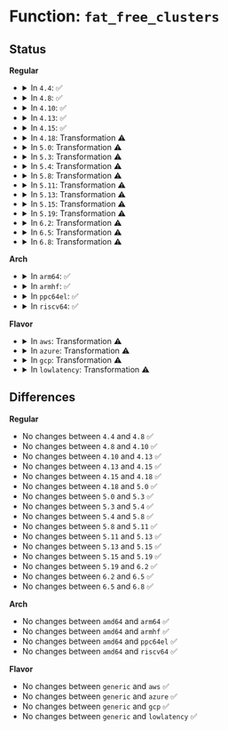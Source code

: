 # Function: <code>fat_free_clusters</code>

## Status
<b>Regular</b>
<ul>
<li>
<details>
<summary>In <code>4.4</code>: ✅</summary>

```c
int fat_free_clusters(struct inode *inode, int cluster);
```

**Collision:** Unique Global

**Inline:** No

**Transformation:** False

**Instances:**

```
In fs/fat/fatent.c (ffffffff812f99f0)
Location: fs/fat/fatent.c:550
Inline: False
Direct callers:
  - fs/fat/dir.c:fat_add_new_entries
  - fs/fat/dir.c:fat_alloc_new_dir
  - fs/fat/dir.c:fat_add_entries
  - fs/fat/fatent.c:fat_alloc_clusters
  - fs/fat/file.c:fat_truncate_blocks
  - fs/fat/inode.c:fat_get_block
  - fs/fat/namei_vfat.c:vfat_mkdir
```
**Symbols:**

```
ffffffff812f99f0-ffffffff812f9d49: fat_free_clusters (STB_GLOBAL)
```
</details>
</li>
<li>
<details>
<summary>In <code>4.8</code>: ✅</summary>

```c
int fat_free_clusters(struct inode *inode, int cluster);
```

**Collision:** Unique Global

**Inline:** No

**Transformation:** False

**Instances:**

```
In fs/fat/fatent.c (ffffffff8132d620)
Location: fs/fat/fatent.c:550
Inline: False
Direct callers:
  - fs/fat/dir.c:fat_add_entries
  - fs/fat/dir.c:fat_add_new_entries
  - fs/fat/dir.c:fat_alloc_new_dir
  - fs/fat/fatent.c:fat_alloc_clusters
  - fs/fat/file.c:fat_truncate_blocks
  - fs/fat/inode.c:fat_add_cluster
  - fs/fat/namei_vfat.c:vfat_mkdir
```
**Symbols:**

```
ffffffff8132d620-ffffffff8132d97b: fat_free_clusters (STB_GLOBAL)
```
</details>
</li>
<li>
<details>
<summary>In <code>4.10</code>: ✅</summary>

```c
int fat_free_clusters(struct inode *inode, int cluster);
```

**Collision:** Unique Global

**Inline:** No

**Transformation:** False

**Instances:**

```
In fs/fat/fatent.c (ffffffff81343360)
Location: fs/fat/fatent.c:550
Inline: False
Direct callers:
  - fs/fat/dir.c:fat_add_entries
  - fs/fat/dir.c:fat_add_new_entries
  - fs/fat/dir.c:fat_alloc_new_dir
  - fs/fat/fatent.c:fat_alloc_clusters
  - fs/fat/file.c:fat_truncate_blocks
  - fs/fat/inode.c:fat_add_cluster
  - fs/fat/namei_vfat.c:vfat_mkdir
```
**Symbols:**

```
ffffffff81343360-ffffffff813436bb: fat_free_clusters (STB_GLOBAL)
```
</details>
</li>
<li>
<details>
<summary>In <code>4.13</code>: ✅</summary>

```c
int fat_free_clusters(struct inode *inode, int cluster);
```

**Collision:** Unique Global

**Inline:** No

**Transformation:** False

**Instances:**

```
In fs/fat/fatent.c (ffffffff81357e10)
Location: fs/fat/fatent.c:550
Inline: False
Direct callers:
  - fs/fat/dir.c:fat_add_entries
  - fs/fat/dir.c:fat_add_new_entries
  - fs/fat/dir.c:fat_alloc_new_dir
  - fs/fat/fatent.c:fat_alloc_clusters
  - fs/fat/file.c:fat_truncate_blocks
  - fs/fat/inode.c:fat_add_cluster
  - fs/fat/namei_vfat.c:vfat_mkdir
```
**Symbols:**

```
ffffffff81357e10-ffffffff81358174: fat_free_clusters (STB_GLOBAL)
```
</details>
</li>
<li>
<details>
<summary>In <code>4.15</code>: ✅</summary>

```c
int fat_free_clusters(struct inode *inode, int cluster);
```

**Collision:** Unique Global

**Inline:** No

**Transformation:** False

**Instances:**

```
In fs/fat/fatent.c (ffffffff8137cad0)
Location: fs/fat/fatent.c:550
Inline: False
Direct callers:
  - fs/fat/dir.c:fat_add_entries
  - fs/fat/dir.c:fat_add_new_entries
  - fs/fat/dir.c:fat_alloc_new_dir
  - fs/fat/fatent.c:fat_alloc_clusters
  - fs/fat/file.c:fat_truncate_blocks
  - fs/fat/inode.c:fat_add_cluster
  - fs/fat/namei_vfat.c:vfat_mkdir
```
**Symbols:**

```
ffffffff8137cad0-ffffffff8137ce39: fat_free_clusters (STB_GLOBAL)
```
</details>
</li>
<li>
<details>
<summary>In <code>4.18</code>: Transformation ⚠️</summary>

```c
int fat_free_clusters(struct inode *inode, int cluster);
```

**Collision:** Unique Global

**Inline:** No

**Transformation:** True

**Instances:**

```
In fs/fat/fatent.c (0)
Location: fs/fat/fatent.c:550
Inline: False
Direct callers:
  - fs/fat/dir.c:fat_add_entries
  - fs/fat/dir.c:fat_add_new_entries
  - fs/fat/dir.c:fat_alloc_new_dir
  - fs/fat/fatent.c:fat_alloc_clusters
  - fs/fat/file.c:fat_truncate_blocks
  - fs/fat/inode.c:fat_add_cluster
  - fs/fat/namei_vfat.c:vfat_mkdir
```
**Symbols:**

```
ffffffff813ac1ea-ffffffff813ac20f: fat_free_clusters.cold.16 (STB_LOCAL)
ffffffff813ab530-ffffffff813ab86f: fat_free_clusters (STB_GLOBAL)
```
</details>
</li>
<li>
<details>
<summary>In <code>5.0</code>: Transformation ⚠️</summary>

```c
int fat_free_clusters(struct inode *inode, int cluster);
```

**Collision:** Unique Global

**Inline:** No

**Transformation:** True

**Instances:**

```
In fs/fat/fatent.c (0)
Location: fs/fat/fatent.c:549
Inline: False
Direct callers:
  - fs/fat/dir.c:fat_add_entries
  - fs/fat/dir.c:fat_add_new_entries
  - fs/fat/dir.c:fat_alloc_new_dir
  - fs/fat/fatent.c:fat_alloc_clusters
  - fs/fat/file.c:fat_truncate_blocks
  - fs/fat/inode.c:fat_add_cluster
  - fs/fat/namei_vfat.c:vfat_mkdir
```
**Symbols:**

```
ffffffff813c54b2-ffffffff813c54d7: fat_free_clusters.cold.23 (STB_LOCAL)
ffffffff813c4360-ffffffff813c469f: fat_free_clusters (STB_GLOBAL)
```
</details>
</li>
<li>
<details>
<summary>In <code>5.3</code>: Transformation ⚠️</summary>

```c
int fat_free_clusters(struct inode *inode, int cluster);
```

**Collision:** Unique Global

**Inline:** No

**Transformation:** True

**Instances:**

```
In fs/fat/fatent.c (0)
Location: fs/fat/fatent.c:549
Inline: False
Direct callers:
  - fs/fat/dir.c:fat_add_entries
  - fs/fat/dir.c:fat_add_new_entries
  - fs/fat/dir.c:fat_alloc_new_dir
  - fs/fat/fatent.c:fat_alloc_clusters
  - fs/fat/file.c:fat_truncate_blocks
  - fs/fat/inode.c:fat_add_cluster
  - fs/fat/namei_vfat.c:vfat_mkdir
```
**Symbols:**

```
ffffffff813effcf-ffffffff813efff4: fat_free_clusters.cold (STB_LOCAL)
ffffffff813eec50-ffffffff813eef9a: fat_free_clusters (STB_GLOBAL)
```
</details>
</li>
<li>
<details>
<summary>In <code>5.4</code>: Transformation ⚠️</summary>

```c
int fat_free_clusters(struct inode *inode, int cluster);
```

**Collision:** Unique Global

**Inline:** No

**Transformation:** True

**Instances:**

```
In fs/fat/fatent.c (0)
Location: fs/fat/fatent.c:552
Inline: False
Direct callers:
  - fs/fat/dir.c:fat_add_entries
  - fs/fat/dir.c:fat_add_new_entries
  - fs/fat/dir.c:fat_alloc_new_dir
  - fs/fat/fatent.c:fat_alloc_clusters
  - fs/fat/file.c:fat_truncate_blocks
  - fs/fat/inode.c:fat_add_cluster
  - fs/fat/namei_vfat.c:vfat_mkdir
```
**Symbols:**

```
ffffffff81409eba-ffffffff81409edf: fat_free_clusters.cold (STB_LOCAL)
ffffffff81408cc0-ffffffff8140900a: fat_free_clusters (STB_GLOBAL)
```
</details>
</li>
<li>
<details>
<summary>In <code>5.8</code>: Transformation ⚠️</summary>

```c
int fat_free_clusters(struct inode *inode, int cluster);
```

**Collision:** Unique Global

**Inline:** No

**Transformation:** True

**Instances:**

```
In fs/fat/fatent.c (0)
Location: fs/fat/fatent.c:552
Inline: False
Direct callers:
  - fs/fat/dir.c:fat_add_entries
  - fs/fat/dir.c:fat_add_new_entries
  - fs/fat/dir.c:fat_alloc_new_dir
  - fs/fat/fatent.c:fat_alloc_clusters
  - fs/fat/inode.c:fat_add_cluster
  - fs/fat/namei_vfat.c:vfat_mkdir
```
**Symbols:**

```
ffffffff81457abf-ffffffff81457ae4: fat_free_clusters.cold (STB_LOCAL)
ffffffff81456940-ffffffff81456ca7: fat_free_clusters (STB_GLOBAL)
```
</details>
</li>
<li>
<details>
<summary>In <code>5.11</code>: Transformation ⚠️</summary>

```c
int fat_free_clusters(struct inode *inode, int cluster);
```

**Collision:** Unique Global

**Inline:** No

**Transformation:** True

**Instances:**

```
In fs/fat/fatent.c (0)
Location: fs/fat/fatent.c:552
Inline: False
Direct callers:
  - fs/fat/dir.c:fat_add_entries
  - fs/fat/dir.c:fat_add_new_entries
  - fs/fat/dir.c:fat_alloc_new_dir
  - fs/fat/fatent.c:fat_alloc_clusters
  - fs/fat/inode.c:fat_add_cluster
  - fs/fat/namei_vfat.c:vfat_mkdir
```
**Symbols:**

```
ffffffff81bed86d-ffffffff81bed892: fat_free_clusters.cold (STB_LOCAL)
ffffffff81472d00-ffffffff81473061: fat_free_clusters (STB_GLOBAL)
```
</details>
</li>
<li>
<details>
<summary>In <code>5.13</code>: Transformation ⚠️</summary>

```c
int fat_free_clusters(struct inode *inode, int cluster);
```

**Collision:** Unique Global

**Inline:** No

**Transformation:** True

**Instances:**

```
In fs/fat/fatent.c (0)
Location: fs/fat/fatent.c:552
Inline: False
Direct callers:
  - fs/fat/dir.c:fat_add_entries
  - fs/fat/dir.c:fat_add_new_entries
  - fs/fat/dir.c:fat_alloc_new_dir
  - fs/fat/fatent.c:fat_alloc_clusters
  - fs/fat/inode.c:fat_add_cluster
  - fs/fat/namei_vfat.c:vfat_mkdir
```
**Symbols:**

```
ffffffff81bdf96d-ffffffff81bdf996: fat_free_clusters.cold (STB_LOCAL)
ffffffff81478720-ffffffff81478aa3: fat_free_clusters (STB_GLOBAL)
```
</details>
</li>
<li>
<details>
<summary>In <code>5.15</code>: Transformation ⚠️</summary>

```c
int fat_free_clusters(struct inode *inode, int cluster);
```

**Collision:** Unique Global

**Inline:** No

**Transformation:** True

**Instances:**

```
In fs/fat/fatent.c (0)
Location: fs/fat/fatent.c:553
Inline: False
Direct callers:
  - fs/fat/dir.c:fat_add_entries
  - fs/fat/dir.c:fat_add_new_entries
  - fs/fat/dir.c:fat_alloc_new_dir
  - fs/fat/fatent.c:fat_alloc_clusters
  - fs/fat/inode.c:fat_add_cluster
  - fs/fat/namei_vfat.c:vfat_mkdir
```
**Symbols:**

```
ffffffff81ccfc18-ffffffff81ccfc8d: fat_free_clusters.cold (STB_LOCAL)
ffffffff814cfb10-ffffffff814cff1f: fat_free_clusters (STB_GLOBAL)
```
</details>
</li>
<li>
<details>
<summary>In <code>5.19</code>: Transformation ⚠️</summary>

```c
int fat_free_clusters(struct inode *inode, int cluster);
```

**Collision:** Unique Global

**Inline:** No

**Transformation:** True

**Instances:**

```
In fs/fat/fatent.c (0)
Location: fs/fat/fatent.c:554
Inline: False
Direct callers:
  - fs/fat/dir.c:fat_add_entries
  - fs/fat/dir.c:fat_add_new_entries
  - fs/fat/dir.c:fat_alloc_new_dir
  - fs/fat/fatent.c:fat_alloc_clusters
  - fs/fat/inode.c:fat_add_cluster
  - fs/fat/namei_vfat.c:vfat_mkdir
```
**Symbols:**

```
ffffffff81e82e59-ffffffff81e82ece: fat_free_clusters.cold (STB_LOCAL)
ffffffff8155c5c0-ffffffff8155c992: fat_free_clusters (STB_GLOBAL)
```
</details>
</li>
<li>
<details>
<summary>In <code>6.2</code>: Transformation ⚠️</summary>

```c
int fat_free_clusters(struct inode *inode, int cluster);
```

**Collision:** Unique Global

**Inline:** No

**Transformation:** True

**Instances:**

```
In fs/fat/fatent.c (0)
Location: fs/fat/fatent.c:554
Inline: False
Direct callers:
  - fs/fat/dir.c:fat_add_entries
  - fs/fat/dir.c:fat_add_new_entries
  - fs/fat/dir.c:fat_alloc_new_dir
  - fs/fat/fatent.c:fat_alloc_clusters
  - fs/fat/inode.c:fat_add_cluster
  - fs/fat/namei_vfat.c:vfat_mkdir
```
**Symbols:**

```
ffffffff82071fef-ffffffff8207203b: fat_free_clusters.cold (STB_LOCAL)
ffffffff815fe5b0-ffffffff815fe9ab: fat_free_clusters (STB_GLOBAL)
```
</details>
</li>
<li>
<details>
<summary>In <code>6.5</code>: Transformation ⚠️</summary>

```c
int fat_free_clusters(struct inode *inode, int cluster);
```

**Collision:** Unique Global

**Inline:** No

**Transformation:** True

**Instances:**

```
In fs/fat/fatent.c (0)
Location: fs/fat/fatent.c:554
Inline: False
Direct callers:
  - fs/fat/dir.c:fat_add_entries
  - fs/fat/dir.c:fat_add_new_entries
  - fs/fat/dir.c:fat_alloc_new_dir
  - fs/fat/fatent.c:fat_alloc_clusters
  - fs/fat/inode.c:fat_add_cluster
  - fs/fat/namei_vfat.c:vfat_mkdir
```
**Symbols:**

```
ffffffff820f1c52-ffffffff820f1c9e: fat_free_clusters.cold (STB_LOCAL)
ffffffff81636580-ffffffff8163697b: fat_free_clusters (STB_GLOBAL)
```
</details>
</li>
<li>
<details>
<summary>In <code>6.8</code>: Transformation ⚠️</summary>

```c
int fat_free_clusters(struct inode *inode, int cluster);
```

**Collision:** Unique Global

**Inline:** No

**Transformation:** True

**Instances:**

```
In fs/fat/fatent.c (0)
Location: fs/fat/fatent.c:554
Inline: False
Direct callers:
  - fs/fat/dir.c:fat_add_entries
  - fs/fat/dir.c:fat_add_new_entries
  - fs/fat/dir.c:fat_alloc_new_dir
  - fs/fat/fatent.c:fat_alloc_clusters
  - fs/fat/inode.c:fat_add_cluster
  - fs/fat/namei_vfat.c:vfat_mkdir
```
**Symbols:**

```
ffffffff821cef34-ffffffff821cef80: fat_free_clusters.cold (STB_LOCAL)
ffffffff8166fa70-ffffffff8166fe6b: fat_free_clusters (STB_GLOBAL)
```
</details>
</li>
</ul>
<b>Arch</b>
<ul>
<li>
<details>
<summary>In <code>arm64</code>: ✅</summary>

```c
int fat_free_clusters(struct inode *inode, int cluster);
```

**Collision:** Unique Global

**Inline:** No

**Transformation:** False

**Instances:**

```
In fs/fat/fatent.c (ffff8000104e9460)
Location: fs/fat/fatent.c:552
Inline: False
Direct callers:
  - fs/fat/dir.c:fat_add_entries
  - fs/fat/dir.c:fat_add_new_entries
  - fs/fat/dir.c:fat_alloc_new_dir
  - fs/fat/fatent.c:fat_alloc_clusters
  - fs/fat/file.c:fat_truncate_blocks
  - fs/fat/inode.c:fat_add_cluster
  - fs/fat/namei_vfat.c:vfat_mkdir
```
**Symbols:**

```
ffff8000104e9460-ffff8000104e9744: fat_free_clusters (STB_GLOBAL)
```
</details>
</li>
<li>
<details>
<summary>In <code>armhf</code>: ✅</summary>

```c
int fat_free_clusters(struct inode *inode, int cluster);
```

**Collision:** Unique Global

**Inline:** No

**Transformation:** False

**Instances:**

```
In fs/fat/fatent.c (c06a7164)
Location: fs/fat/fatent.c:552
Inline: False
Direct callers:
  - fs/fat/dir.c:fat_add_entries
  - fs/fat/dir.c:fat_add_new_entries
  - fs/fat/dir.c:fat_alloc_new_dir
  - fs/fat/fatent.c:fat_alloc_clusters
  - fs/fat/file.c:fat_truncate_blocks
  - fs/fat/inode.c:fat_add_cluster
  - fs/fat/namei_vfat.c:vfat_mkdir
```
**Symbols:**

```
c06a7164-c06a74a8: fat_free_clusters (STB_GLOBAL)
```
</details>
</li>
<li>
<details>
<summary>In <code>ppc64el</code>: ✅</summary>

```c
int fat_free_clusters(struct inode *inode, int cluster);
```

**Collision:** Unique Global

**Inline:** No

**Transformation:** False

**Instances:**

```
In fs/fat/fatent.c (c000000000626eb0)
Location: fs/fat/fatent.c:552
Inline: False
Direct callers:
  - fs/fat/dir.c:fat_add_entries
  - fs/fat/dir.c:fat_add_new_entries
  - fs/fat/dir.c:fat_alloc_new_dir
  - fs/fat/fatent.c:fat_alloc_clusters
  - fs/fat/file.c:fat_truncate_blocks
  - fs/fat/inode.c:fat_add_cluster
  - fs/fat/namei_vfat.c:vfat_mkdir
```
**Symbols:**

```
c000000000626eb0-c000000000627268: fat_free_clusters (STB_GLOBAL)
```
</details>
</li>
<li>
<details>
<summary>In <code>riscv64</code>: ✅</summary>

```c
int fat_free_clusters(struct inode *inode, int cluster);
```

**Collision:** Unique Global

**Inline:** No

**Transformation:** False

**Instances:**

```
In fs/fat/fatent.c (ffffffe00035a556)
Location: fs/fat/fatent.c:552
Inline: False
Direct callers:
  - fs/fat/dir.c:fat_add_entries
  - fs/fat/dir.c:fat_add_new_entries
  - fs/fat/dir.c:fat_alloc_new_dir
  - fs/fat/fatent.c:fat_alloc_clusters
  - fs/fat/file.c:fat_truncate_blocks
  - fs/fat/inode.c:fat_add_cluster
  - fs/fat/namei_vfat.c:vfat_mkdir
```
**Symbols:**

```
ffffffe00035a556-ffffffe00035a7f8: fat_free_clusters (STB_GLOBAL)
```
</details>
</li>
</ul>
<b>Flavor</b>
<ul>
<li>
<details>
<summary>In <code>aws</code>: Transformation ⚠️</summary>

```c
int fat_free_clusters(struct inode *inode, int cluster);
```

**Collision:** Unique Global

**Inline:** No

**Transformation:** True

**Instances:**

```
In fs/fat/fatent.c (0)
Location: fs/fat/fatent.c:552
Inline: False
Direct callers:
  - fs/fat/dir.c:fat_add_entries
  - fs/fat/dir.c:fat_add_new_entries
  - fs/fat/dir.c:fat_alloc_new_dir
  - fs/fat/fatent.c:fat_alloc_clusters
  - fs/fat/file.c:fat_truncate_blocks
  - fs/fat/inode.c:fat_add_cluster
  - fs/fat/namei_vfat.c:vfat_mkdir
```
**Symbols:**

```
ffffffff8140249a-ffffffff814024bf: fat_free_clusters.cold (STB_LOCAL)
ffffffff814012a0-ffffffff814015ea: fat_free_clusters (STB_GLOBAL)
```
</details>
</li>
<li>
<details>
<summary>In <code>azure</code>: Transformation ⚠️</summary>

```c
int fat_free_clusters(struct inode *inode, int cluster);
```

**Collision:** Unique Global

**Inline:** No

**Transformation:** True

**Instances:**

```
In fs/fat/fatent.c (0)
Location: fs/fat/fatent.c:552
Inline: False
Direct callers:
  - fs/fat/dir.c:fat_add_entries
  - fs/fat/dir.c:fat_add_new_entries
  - fs/fat/dir.c:fat_alloc_new_dir
  - fs/fat/fatent.c:fat_alloc_clusters
  - fs/fat/file.c:fat_truncate_blocks
  - fs/fat/inode.c:fat_add_cluster
  - fs/fat/namei_vfat.c:vfat_mkdir
```
**Symbols:**

```
ffffffff813f2f1a-ffffffff813f2f3f: fat_free_clusters.cold (STB_LOCAL)
ffffffff813f1d20-ffffffff813f206a: fat_free_clusters (STB_GLOBAL)
```
</details>
</li>
<li>
<details>
<summary>In <code>gcp</code>: Transformation ⚠️</summary>

```c
int fat_free_clusters(struct inode *inode, int cluster);
```

**Collision:** Unique Global

**Inline:** No

**Transformation:** True

**Instances:**

```
In fs/fat/fatent.c (0)
Location: fs/fat/fatent.c:552
Inline: False
Direct callers:
  - fs/fat/dir.c:fat_add_entries
  - fs/fat/dir.c:fat_add_new_entries
  - fs/fat/dir.c:fat_alloc_new_dir
  - fs/fat/fatent.c:fat_alloc_clusters
  - fs/fat/file.c:fat_truncate_blocks
  - fs/fat/inode.c:fat_add_cluster
  - fs/fat/namei_vfat.c:vfat_mkdir
```
**Symbols:**

```
ffffffff813ff81a-ffffffff813ff83f: fat_free_clusters.cold (STB_LOCAL)
ffffffff813fe620-ffffffff813fe96a: fat_free_clusters (STB_GLOBAL)
```
</details>
</li>
<li>
<details>
<summary>In <code>lowlatency</code>: Transformation ⚠️</summary>

```c
int fat_free_clusters(struct inode *inode, int cluster);
```

**Collision:** Unique Global

**Inline:** No

**Transformation:** True

**Instances:**

```
In fs/fat/fatent.c (0)
Location: fs/fat/fatent.c:552
Inline: False
Direct callers:
  - fs/fat/dir.c:fat_add_entries
  - fs/fat/dir.c:fat_add_new_entries
  - fs/fat/dir.c:fat_alloc_new_dir
  - fs/fat/fatent.c:fat_alloc_clusters
  - fs/fat/file.c:fat_truncate_blocks
  - fs/fat/inode.c:fat_add_cluster
  - fs/fat/namei_vfat.c:vfat_mkdir
```
**Symbols:**

```
ffffffff81415445-ffffffff8141546a: fat_free_clusters.cold (STB_LOCAL)
ffffffff81414240-ffffffff8141458a: fat_free_clusters (STB_GLOBAL)
```
</details>
</li>
</ul>

## Differences
<b>Regular</b>
<ul>
<li>
No changes between <code>4.4</code> and <code>4.8</code> ✅
</li>
<li>
No changes between <code>4.8</code> and <code>4.10</code> ✅
</li>
<li>
No changes between <code>4.10</code> and <code>4.13</code> ✅
</li>
<li>
No changes between <code>4.13</code> and <code>4.15</code> ✅
</li>
<li>
No changes between <code>4.15</code> and <code>4.18</code> ✅
</li>
<li>
No changes between <code>4.18</code> and <code>5.0</code> ✅
</li>
<li>
No changes between <code>5.0</code> and <code>5.3</code> ✅
</li>
<li>
No changes between <code>5.3</code> and <code>5.4</code> ✅
</li>
<li>
No changes between <code>5.4</code> and <code>5.8</code> ✅
</li>
<li>
No changes between <code>5.8</code> and <code>5.11</code> ✅
</li>
<li>
No changes between <code>5.11</code> and <code>5.13</code> ✅
</li>
<li>
No changes between <code>5.13</code> and <code>5.15</code> ✅
</li>
<li>
No changes between <code>5.15</code> and <code>5.19</code> ✅
</li>
<li>
No changes between <code>5.19</code> and <code>6.2</code> ✅
</li>
<li>
No changes between <code>6.2</code> and <code>6.5</code> ✅
</li>
<li>
No changes between <code>6.5</code> and <code>6.8</code> ✅
</li>
</ul>
<b>Arch</b>
<ul>
<li>
No changes between <code>amd64</code> and <code>arm64</code> ✅
</li>
<li>
No changes between <code>amd64</code> and <code>armhf</code> ✅
</li>
<li>
No changes between <code>amd64</code> and <code>ppc64el</code> ✅
</li>
<li>
No changes between <code>amd64</code> and <code>riscv64</code> ✅
</li>
</ul>
<b>Flavor</b>
<ul>
<li>
No changes between <code>generic</code> and <code>aws</code> ✅
</li>
<li>
No changes between <code>generic</code> and <code>azure</code> ✅
</li>
<li>
No changes between <code>generic</code> and <code>gcp</code> ✅
</li>
<li>
No changes between <code>generic</code> and <code>lowlatency</code> ✅
</li>
</ul>
